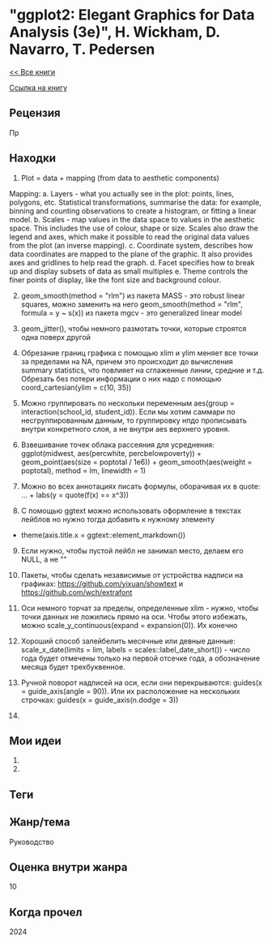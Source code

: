 # "ggplot2: Elegant Graphics for Data Analysis (3e)", H. Wickham, D. Navarro, T. Pedersen

[<< Все книги](../README.md)

[Ссылка на книгу](https://ggplot2-book.org/)

## Рецензия

Пр



## Находки

1. Plot = data + mapping (from data to aesthetic components)

Mapping: a. Layers - what you actually see in the plot: points, lines, polygons, etc. Statistical transformations, summarise the data: for example, binning and counting observations to create a histogram, or fitting a linear model.
b.  Scales - map values in the data space to values in the aesthetic space. This includes the use of colour, shape or size. Scales also draw the legend and axes, which make it possible to read the original data values from the plot (an inverse mapping).
c. Coordinate system, describes how data coordinates are mapped to the plane of the graphic. It also provides axes and gridlines to help read the graph.
d. Facet specifies how to break up and display subsets of data as small multiples
e. Theme controls the finer points of display, like the font size and background colour.

2. geom_smooth(method = "rlm") из пакета MASS - это robust linear squares, можно заменить на него
   geom_smooth(method = "rlm", formula = y ~ s(x)) из пакета mgcv - это generalized linear model

3. geom_jitter(), чтобы немного размотать точки, которые строятся одна поверх другой

4. Обрезание границ графика с помощью xlim и ylim меняет все точки за пределами на NA, причем это происходит до вычисления summary statistics, что повлияет на сглаженные линии, средние и т.д. Обрезать без потери информации о них надо с помощью coord_cartesian(ylim = c(10, 35))

5. Можно группировать по нескольки переменным aes(group = interaction(school_id, student_id)). Если мы хотим саммари по несгруппированным данным, то группировку нпдо прописывать внутри конкретного слоя, а не внутри aes верхнего уровня.

6. Взвешивание точек облака рассеяния для усреднения: 
ggplot(midwest, aes(percwhite, percbelowpoverty)) + geom_point(aes(size = poptotal / 1e6)) + geom_smooth(aes(weight = poptotal), method = lm, linewidth = 1)

7. Можно во всех аннотациях писать формулы, оборачивая их в quote: ... + labs(y = quote(f(x) == x^3))

8. С помощью ggtext можно использовать оформление в текстах лейблов но нужно тогда добавить к нужному элементу 
+ theme(axis.title.x = ggtext::element_markdown())

9. Если нужно, чтобы пустой лейбл не занимал место, делаем его NULL, а не ""

10. Пакеты, чтобы сделать независимые от устройства надписи на графиках:  https://github.com/yixuan/showtext и https://github.com/wch/extrafont

11. Оси немного торчат за пределы, определенные xlim - нужно, чтобы точки данных не ложились прямо на оси. Чтобы этого избежать, можно scale_y_continuous(expand = expansion(0)). Их конечно 

12. Хороший способ залейбелить месячные или девные данные: scale_x_date(limits = lim, labels = scales::label_date_short()) - число года будет отмечены только на первой отсечке года, а обозначение месяца будет трехбуквенное.

13. Ручной поворот надписей на оси, если они перекрываются: guides(x = guide_axis(angle = 90)). Или их расположение на нескольких строчках: guides(x = guide_axis(n.dodge = 3))

14.



## Мои идеи

1. 

2. 


## Теги



## Жанр/тема

Руководство

## Оценка внутри жанра

10

## Когда прочел

2024
